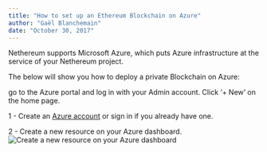 ```yaml
---
title: "How to set up an Ethereum Blockchain on Azure"
author: "Gaël Blanchemain"
date: "October 30, 2017"
---
```


Nethereum supports Microsoft Azure, which puts Azure infrastructure at the service of your Nethereum project.  

The below will show you how to deploy a private Blockchain on Azure:

 go to the Azure portal and log in with your Admin account. Click ‘+ New’ on the home page.


1 - Create an [Azure account](https://azure.microsoft.com/en-us/resources/videos/sign-up-for-microsoft-azure/) or sign in if you already have one.

2 - Create a new resource on your Azure dashboard.
![Create a new resource on your Azure dashboard](http://octodex.github.com/images/minion.png)
